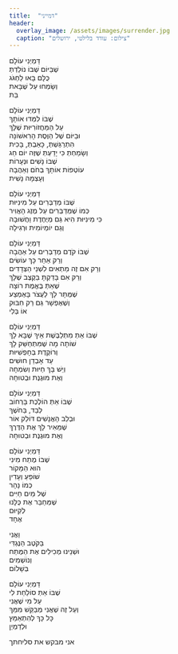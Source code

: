 ```yaml
---
title:  "דמייני"
header:
  overlay_image: /assets/images/surrender.jpg
  caption: "צילום: עודד בלילטי, ירושלים"
---
```


דַּמְיְנִי עוֹלָם  
שֶׁבַּיּוֹם שֶׁבּוֹ נוֹלַדְתְּ  
כֻּלָּם בָּאוּ לַחְגֹּג  
וְשָׂמְחוּ עַל שֶׁבָּאת  
בַּת
<!--more-->

דַּמְיְנִי עוֹלָם  
שֶׁבּוֹ לִמְּדוּ אוֹתָךְ  
עַל הַמַּחֲזוֹרִיּוּת שֶׁלָּךְ  
וּבַיּוֹם שֶׁל הַוֶּסֶת הָרִאשׁוֹנָה  
הִתְרַגַּשְׁתְּ, כָּאַבְתְּ, בָּכִית  
וְשָׂמַחְתְּ כִּי יָדַעְתְּ שֶׁזֶּה יוֹם חַג  
שֶׁבּוֹ נָשִׁים וּנְעָרוֹת  
עוֹטְפוֹת אוֹתָךְ בְּחֹם וְאַהֲבָה  
וְעָצְמָה נָשִׁית

דַּמְיְנִי עוֹלָם  
שֶׁבּוֹ מְדַבְּרִים עַל מִינִיּוּת  
כְּמוֹ שֶׁמְּדַבְּרִים עַל מֶזֶג הָאֲוִיר  
כִּי מִינִיּוּת הִיא גַּם מְיֻחֶדֶת וַחֲשׁוּבָה  
וְגַם יוֹמְיוֹמִית וּרְגִילָה

דַּמְיְנִי עוֹלָם  
שֶׁבּוֹ קֹדֶם מְדַבְּרִים עַל אַהֲבָה  
וְרַק אַחַר כָּךְ עוֹשִׂים  
וְרַק אִם זֶה מַתְאִים לִשְׁנֵי הַצְּדָדִים  
וְרַק אִם בָּדַקְתָּ בַּקֶּצֶב שֶׁלָּךְ  
שֶׁאַתְּ בֶּאֱמֶת רוֹצָה  
שֶׁמֻּתָּר לָךְ לַעֲצֹר בָּאֶמְצַע  
וְשֶׁאֶפְשָׁר גַּם רַק חִבּוּק  
אוֹ בְּלִי

דַּמְיְנִי עוֹלָם  
שֶׁבּוֹ אַתְּ מִתְלַבֶּשֶׁת אֵיךְ שֶׁבָּא לָךְ  
שׁוֹתָה מָה שֶׁמִּתְחַשֵּׁק לָךְ  
וְרוֹקֶדֶת בְּחָפְשִׁיּוּת  
עַד אָבְדַן חוּשִׁים  
וְיֵשׁ בָּךְ חַיּוּת וְשִׂמְחָה  
וְאֶת מוּגֶנֶת וּבְטוּחָה

דַּמְיְנִי עוֹלָם  
שֶׁבּוֹ אַתְּ הוֹלֶכֶת בָּרְחוֹב  
לְבַד, בַּחֹשֶׁךְ  
וּבְלֵב הָאֲנָשִׁים דּוֹלֵק אוֹר  
שֶׁמֵּאִיר לָךְ אֶת הַדֶּרֶךְ  
וְאֶת מוּגֶנֶת וּבְטוּחָה

דַּמְיְנִי עוֹלָם  
שֶׁבּוֹ מֶתַח מִינִי  
הוּא הַמָּקוֹר  
שׁוֹפֵעַ וְעָדִין  
כְּמוֹ נָהָר  
שֶׁל מַיִם חַיִּים  
שֶׁמְּחַבֵּר אֶת כֻּלָּנוּ  
לְקִיּוּם  
אֶחָד

וַאֲנִי  
בַּקֹּטֶב הַנֶּגְדִּי  
וּשְׁנֵינוּ מְכִילִים אֶת הַמֶּתַח  
וְנוֹשְׁמִים  
בְּשָׁלוֹם

דַּמְיְנִי עוֹלָם  
שֶׁבּוֹ אַתְּ סוֹלַחַת לִי  
עַל מִי שֶׁאֲנִי  
וְעַל זֶה שֶׁאֲנִי מְבַקֵּשׁ מִמֵּךְ  
כָּל כָּךְ לְהִתְאַמֵּץ  
וּלְדַמְיֵן

אני מבקש את סליחתך

